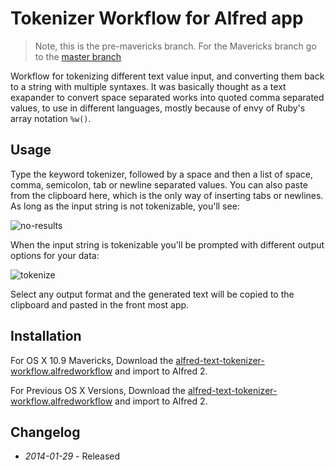 # Tokenizer Workflow for Alfred app

> Note, this is the pre-mavericks branch. For the Mavericks branch go to the [master branch](https://github.com/ramiroaraujo/alfred-text-tokenizer-workflow)

Workflow for tokenizing different text value input, and converting them back to a string with multiple syntaxes. It was basically thought as a text exapander to convert
space separated works into quoted comma separated values, to use in different languages, mostly because of envy of Ruby's array notation ```%w()```.

## Usage
Type the keyword tokenizer, followed by a space and then a list of space, comma, semicolon, tab or newline separated values.
You can also paste from the clipboard here, which is the only way of inserting tabs or newlines. As long as the input
string is not tokenizable, you'll see:

![no-results](https://raw.github.com/ramiroaraujo/alfred-text-tokenizer-workflow/master/screenshots/no-results.png)

When the input string is tokenizable you'll be prompted with different output options for your data:

![tokenize](https://raw.github.com/ramiroaraujo/alfred-text-tokenizer-workflow/master/screenshots/tokenize.png)

Select any output format and the generated text will be copied to the clipboard and pasted in the front most app.

## Installation
For OS X 10.9 Mavericks, Download the [alfred-text-tokenizer-workflow.alfredworkflow](https://github.com/ramiroaraujo/alfred-text-tokenizer-workflow/raw/master/alfred-text-tokenizer-workflow.alfredworkflow) and import to Alfred 2.

For Previous OS X Versions, Download the [alfred-text-tokenizer-workflow.alfredworkflow](https://github.com/ramiroaraujo/alfred-text-tokenizer-workflow/raw/pre-mavericks/alfred-text-tokenizer-workflow.alfredworkflow) and import to Alfred 2.

## Changelog
* _2014-01-29_ - Released